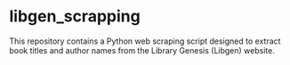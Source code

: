 # libgen_scrapping
This repository contains a Python web scraping script designed to extract book titles and author names from the Library Genesis (Libgen) website. 
